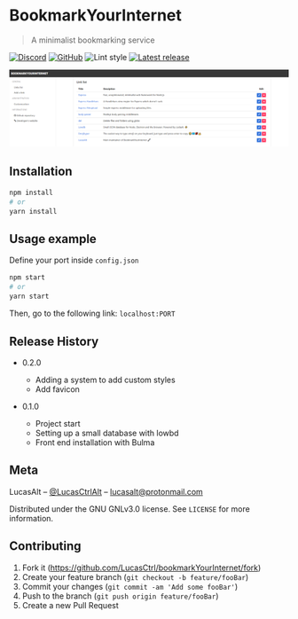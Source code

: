 # BookmarkYourInternet
> A minimalist bookmarking service

[![Discord](https://img.shields.io/discord/520988062046486529.svg?style=flat-square)](https://discord.gg/nEDcagb)
[![GitHub](https://img.shields.io/github/license/LucasCtrl/bookmarkYourInternet.svg?style=flat-square)](https://github.com/LucasCtrl/bookmarkYourInternet/blob/master/LICENSE)
![Lint style](https://img.shields.io/badge/code_style-standard-yellow.svg?style=flat-square)
[![Latest release](https://img.shields.io/github/release/LucasCtrl/BookmarkYourInternet.svg?style=flat-square)](https://github.com/LucasCtrl/BookmarkYourInternet/release/latest/)

![](screenshot.png)

## Installation

```sh
npm install
# or
yarn install
```

## Usage example

Define your port inside `config.json`

```sh
npm start
# or
yarn start
```
Then, go to the following link: `localhost:PORT`

## Release History

* 0.2.0
    * Adding a system to add custom styles
    * Add favicon

* 0.1.0
    * Project start
    * Setting up a small database with lowbd
    * Front end installation with Bulma

## Meta

LucasAlt – [@LucasCtrlAlt](https://twitter.com/lucasctrlalt) – lucasalt@protonmail.com

Distributed under the GNU GNLv3.0 license. See `LICENSE` for more information.

## Contributing

1. Fork it (<https://github.com/LucasCtrl/bookmarkYourInternet/fork>)
2. Create your feature branch (`git checkout -b feature/fooBar`)
3. Commit your changes (`git commit -am 'Add some fooBar'`)
4. Push to the branch (`git push origin feature/fooBar`)
5. Create a new Pull Request
